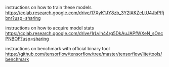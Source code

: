 

instructions on how to train these models
https://colab.research.google.com/drive/17XyK1JY8zb_3Y2lAKZeLtU4JbPffjbnr?usp=sharing

instructions on how to acquire model stats
https://colab.research.google.com/drive/1rLvih44rg5DkAuJAPfWXeN_sOncPNBOF?usp=sharing

instructions on benchmark with official binary tool
https://github.com/tensorflow/tensorflow/tree/master/tensorflow/lite/tools/benchmark

